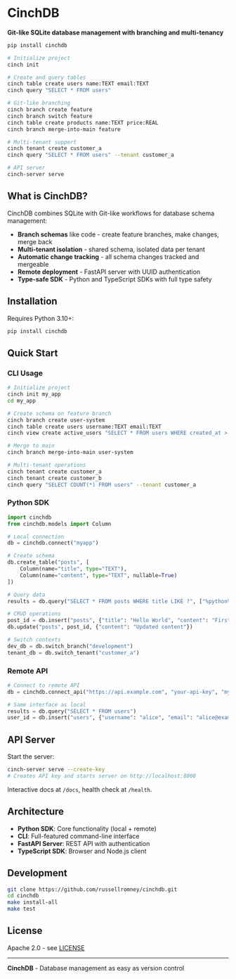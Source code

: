 # CinchDB

**Git-like SQLite database management with branching and multi-tenancy**

```bash
pip install cinchdb

# Initialize project
cinch init 

# Create and query tables
cinch table create users name:TEXT email:TEXT
cinch query "SELECT * FROM users"

# Git-like branching
cinch branch create feature
cinch branch switch feature
cinch table create products name:TEXT price:REAL
cinch branch merge-into-main feature

# Multi-tenant support
cinch tenant create customer_a
cinch query "SELECT * FROM users" --tenant customer_a

# API server
cinch-server serve
```

## What is CinchDB?

CinchDB combines SQLite with Git-like workflows for database schema management:

- **Branch schemas** like code - create feature branches, make changes, merge back
- **Multi-tenant isolation** - shared schema, isolated data per tenant
- **Automatic change tracking** - all schema changes tracked and mergeable
- **Remote deployment** - FastAPI server with UUID authentication
- **Type-safe SDK** - Python and TypeScript SDKs with full type safety

## Installation

Requires Python 3.10+:

```bash
pip install cinchdb
```

## Quick Start

### CLI Usage

```bash
# Initialize project
cinch init my_app
cd my_app

# Create schema on feature branch
cinch branch create user-system
cinch table create users username:TEXT email:TEXT
cinch view create active_users "SELECT * FROM users WHERE created_at > datetime('now', '-30 days')"

# Merge to main
cinch branch merge-into-main user-system

# Multi-tenant operations
cinch tenant create customer_a
cinch tenant create customer_b
cinch query "SELECT COUNT(*) FROM users" --tenant customer_a
```

### Python SDK

```python
import cinchdb
from cinchdb.models import Column

# Local connection
db = cinchdb.connect("myapp")

# Create schema
db.create_table("posts", [
    Column(name="title", type="TEXT"),
    Column(name="content", type="TEXT", nullable=True)
])

# Query data
results = db.query("SELECT * FROM posts WHERE title LIKE ?", ["%python%"])

# CRUD operations
post_id = db.insert("posts", {"title": "Hello World", "content": "First post"})
db.update("posts", post_id, {"content": "Updated content"})

# Switch contexts
dev_db = db.switch_branch("development")
tenant_db = db.switch_tenant("customer_a")
```

### Remote API

```python
# Connect to remote API
db = cinchdb.connect_api("https://api.example.com", "your-api-key", "myapp")

# Same interface as local
results = db.query("SELECT * FROM users")
user_id = db.insert("users", {"username": "alice", "email": "alice@example.com"})
```

## API Server

Start the server:

```bash
cinch-server serve --create-key
# Creates API key and starts server on http://localhost:8000
```

Interactive docs at `/docs`, health check at `/health`.

## Architecture

- **Python SDK**: Core functionality (local + remote)
- **CLI**: Full-featured command-line interface  
- **FastAPI Server**: REST API with authentication
- **TypeScript SDK**: Browser and Node.js client

## Development

```bash
git clone https://github.com/russellromney/cinchdb.git
cd cinchdb
make install-all
make test
```

## License

Apache 2.0 - see [LICENSE](LICENSE)

---

**CinchDB** - Database management as easy as version control